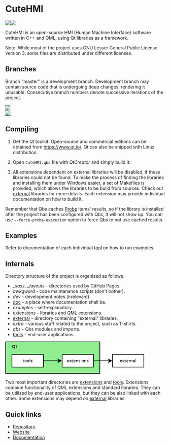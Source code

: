 # CuteHMI

<!-- CUT HERE -->
<!-- TravisCI badge hack that kills Doxygen (1.8.14) warning "Unexpected html tag <img> found within <a href=...> context". -->
<div class="doxygen_github_hack" style="font-size: 0px">

[//]: # (\htmlonly)

[![License: LGPL 3.0](https://img.shields.io/badge/license-LGPL%203.0-blue.svg)](https://opensource.org/licenses/LGPL-3.0)
[![Build Status](https://invent.kde.org/kde/cutehmi/badges/master/pipeline.svg)](https://travis-ci.org/michpolicht/CuteHMI)

[//]: # (\endhtmlonly)
</div>
<!-- CUT HERE -->

CuteHMI is an open-source HMI (Human Machine Interface) software written in C++
and QML, using Qt libraries as a framework.

Note: While most of the project uses GNU Lesser General Public License version
3, some files are distributed under different licenses.

## Branches

Branch "master" is a development branch. Development branch may contain source
code that is undergoing deep changes, rendering it unusable. Consecutive branch
numbers denote successive iterations of the project.

<!-- CUT HERE -->
<!-- TravisCI badge hack that kills Doxygen (1.8.14) warning "Unexpected html tag <img> found within <a href=...> context". -->
<div class="doxygen_github_hack" style="font-size: 0px">

[//]: # (\htmlonly)

| Branch | Build status | Development status |
|--------|--------------|--------------------|
| [master](https://invent.kde.org/kde/cutehmi) | [![Build Status](https://invent.kde.org/kde/cutehmi/badges/master/pipeline.svg)](https://invent.kde.org/kde/cutehmi/pipelines) | pre-alpha |
| [1](https://invent.kde.org/kde/cutehmi/tree/1)      | [![Build Status](https://invent.kde.org/kde/cutehmi/badges/1/pipeline.svg)](https://invent.kde.org/kde/cutehmi/pipelines) | alpha |

[//]: # (\endhtmlonly)
</div>
<!-- CUT HERE -->


## Compiling

1. Get the Qt toolkit. Open-source and commercial editions can be obtained from
https://www.qt.io/. Qt can also be shipped with Linux distribution.

2. Open `CuteHMI.qbs` file with *QtCreator* and simply build it.

3. All extensions dependent on external libraries will be disabled, if these
libraries could not be found. To make the process of finding the libraries
and installing them under Windows easier, a set of Makefiles is provided, which
allows the libraries to be build from sources. Check out 
[external](external/README.md) libraries for more details. Each extension may
provide individual documentation on how to build it.

Remember that Qbs caches [Probe](http://doc.qt.io/qbs/qml-qbslanguageitems-probe.html)
items' results, so if the library is installed after the project has been 
configured with Qbs, it will not show up. You can use `--force-probe-execution`
option to force Qbs to not use cached results.


## Examples

Refer to documentation of each individual [tool](https://cutehmi.kde.org/docs/tools_list.html) on how to run examples.


## Internals

Directory structure of the project is organized as follows.

- *_sass*, *_layouts* - directories used by GitHub Pages.
- *awkgward* - code maintanance scripts (don't bother).
- *dev* - development notes (irrelevant).
- [doc](doc/README.md) - a place where documentation shall be.
- *examples* - self-explanatory.
- [extensions](extensions/README.md) - libraries and QML extensions.
- [external](external/README.md) - directory containing "external" libraries.
- *extra* - various stuff related to the project, such as T-shirts.
- *qbs* - Qbs modules and imports.
- [tools](tools/README.md) - end-user applications.

![Dependencies between tools, extensions and external libraries](doc/images/general_dependencies.png)

Two most important directories are [extensions](extensions/README.md) and
[tools](tools/README.md). Extensions combine functionality of QML extensions and
standard libraries. They can be utilized by end-user applications, but they can
be also linked with each other. Some extensions may depend on
[external](external/README.md) libraries.

## Quick links

- [Repository](https://invent.kde.org/kde/cutehmi)
- [Website](https://cutehmi.kde.org/)
- [Documentation](https://cutehmi.kde.org/docs/)

